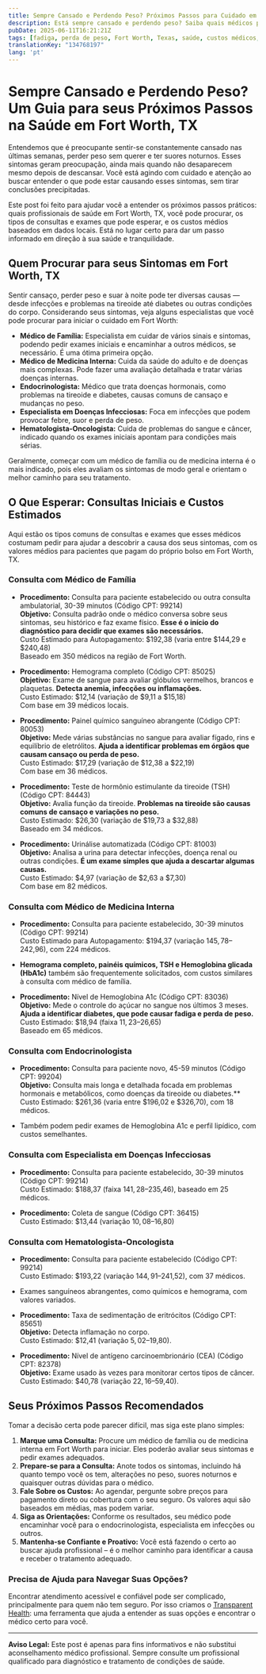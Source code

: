 ```yaml
---
title: Sempre Cansado e Perdendo Peso? Próximos Passos para Cuidado em Fort Worth, TX  
description: Está sempre cansado e perdendo peso? Saiba quais médicos procurar e os custos iniciais esperados em Fort Worth, TX.  
pubDate: 2025-06-11T16:21:21Z
tags: [fadiga, perda de peso, Fort Worth, Texas, saúde, custos médicos, cuidados primários]
translationKey: "134768197"
lang: 'pt'
---
```


# Sempre Cansado e Perdendo Peso? Um Guia para seus Próximos Passos na Saúde em Fort Worth, TX

Entendemos que é preocupante sentir-se constantemente cansado nas últimas semanas, perder peso sem querer e ter suores noturnos. Esses sintomas geram preocupação, ainda mais quando não desaparecem mesmo depois de descansar. Você está agindo com cuidado e atenção ao buscar entender o que pode estar causando esses sintomas, sem tirar conclusões precipitadas.

Este post foi feito para ajudar você a entender os próximos passos práticos: quais profissionais de saúde em Fort Worth, TX, você pode procurar, os tipos de consultas e exames que pode esperar, e os custos médios baseados em dados locais. Está no lugar certo para dar um passo informado em direção à sua saúde e tranquilidade.

## Quem Procurar para seus Sintomas em Fort Worth, TX

Sentir cansaço, perder peso e suar à noite pode ter diversas causas — desde infecções e problemas na tireoide até diabetes ou outras condições do corpo. Considerando seus sintomas, veja alguns especialistas que você pode procurar para iniciar o cuidado em Fort Worth:

- **Médico de Família:** Especialista em cuidar de vários sinais e sintomas, podendo pedir exames iniciais e encaminhar a outros médicos, se necessário. É uma ótima primeira opção.
- **Médico de Medicina Interna:** Cuida da saúde do adulto e de doenças mais complexas. Pode fazer uma avaliação detalhada e tratar várias doenças internas.
- **Endocrinologista:** Médico que trata doenças hormonais, como problemas na tireoide e diabetes, causas comuns de cansaço e mudanças no peso.
- **Especialista em Doenças Infecciosas:** Foca em infecções que podem provocar febre, suor e perda de peso.
- **Hematologista-Oncologista:** Cuida de problemas do sangue e câncer, indicado quando os exames iniciais apontam para condições mais sérias.

Geralmente, começar com um médico de família ou de medicina interna é o mais indicado, pois eles avaliam os sintomas de modo geral e orientam o melhor caminho para seu tratamento.

## O Que Esperar: Consultas Iniciais e Custos Estimados

Aqui estão os tipos comuns de consultas e exames que esses médicos costumam pedir para ajudar a descobrir a causa dos seus sintomas, com os valores médios para pacientes que pagam do próprio bolso em Fort Worth, TX.

### Consulta com Médico de Família

- **Procedimento:** Consulta para paciente estabelecido ou outra consulta ambulatorial, 30-39 minutos (Código CPT: 99214)  
  **Objetivo:** Consulta padrão onde o médico conversa sobre seus sintomas, seu histórico e faz exame físico. **Esse é o início do diagnóstico para decidir que exames são necessários.**  
  Custo Estimado para Autopagamento: $192,38 (varia entre $144,29 e $240,48)  
  Baseado em 350 médicos na região de Fort Worth.

- **Procedimento:** Hemograma completo (Código CPT: 85025)  
  **Objetivo:** Exame de sangue para avaliar glóbulos vermelhos, brancos e plaquetas. **Detecta anemia, infecções ou inflamações.**  
  Custo Estimado: $12,14 (variação de $9,11 a $15,18)  
  Com base em 39 médicos locais.

- **Procedimento:** Painel químico sanguíneo abrangente (Código CPT: 80053)  
  **Objetivo:** Mede várias substâncias no sangue para avaliar fígado, rins e equilíbrio de eletrólitos. **Ajuda a identificar problemas em órgãos que causam cansaço ou perda de peso.**  
  Custo Estimado: $17,29 (variação de $12,38 a $22,19)  
  Com base em 36 médicos.

- **Procedimento:** Teste de hormônio estimulante da tireoide (TSH) (Código CPT: 84443)  
  **Objetivo:** Avalia função da tireoide. **Problemas na tireoide são causas comuns de cansaço e variações no peso.**  
  Custo Estimado: $26,30 (variação de $19,73 a $32,88)  
  Baseado em 34 médicos.

- **Procedimento:** Urinálise automatizada (Código CPT: 81003)  
  **Objetivo:** Analisa a urina para detectar infecções, doença renal ou outras condições. **É um exame simples que ajuda a descartar algumas causas.**  
  Custo Estimado: $4,97 (variação de $2,63 a $7,30)  
  Com base em 82 médicos.

### Consulta com Médico de Medicina Interna

- **Procedimento:** Consulta para paciente estabelecido, 30-39 minutos (Código CPT: 99214)  
  Custo Estimado para Autopagamento: $194,37 (variação $145,78–$242,96), com 224 médicos.

- **Hemograma completo, painéis químicos, TSH e Hemoglobina glicada (HbA1c)** também são frequentemente solicitados, com custos similares à consulta com médico de família.

- **Procedimento:** Nível de Hemoglobina A1c (Código CPT: 83036)  
  **Objetivo:** Mede o controle do açúcar no sangue nos últimos 3 meses. **Ajuda a identificar diabetes, que pode causar fadiga e perda de peso.**  
  Custo Estimado: $18,94 (faixa $11,23–$26,65)  
  Baseado em 65 médicos.

### Consulta com Endocrinologista

- **Procedimento:** Consulta para paciente novo, 45-59 minutos (Código CPT: 99204)  
  **Objetivo:** Consulta mais longa e detalhada focada em problemas hormonais e metabólicos, como doenças da tireoide ou diabetes.**  
  Custo Estimado: $261,36 (varia entre $196,02 e $326,70), com 18 médicos.

- Também podem pedir exames de Hemoglobina A1c e perfil lipídico, com custos semelhantes.

### Consulta com Especialista em Doenças Infecciosas

- **Procedimento:** Consulta para paciente estabelecido, 30-39 minutos (Código CPT: 99214)  
  Custo Estimado: $188,37 (faixa $141,28–$235,46), baseado em 25 médicos.

- **Procedimento:** Coleta de sangue (Código CPT: 36415)  
  Custo Estimado: $13,44 (variação $10,08–$16,80)

### Consulta com Hematologista-Oncologista

- **Procedimento:** Consulta para paciente estabelecido (Código CPT: 99214)  
  Custo Estimado: $193,22 (variação $144,91–$241,52), com 37 médicos.

- Exames sanguíneos abrangentes, como químicos e hemograma, com valores variados.

- **Procedimento:** Taxa de sedimentação de eritrócitos (Código CPT: 85651)  
  **Objetivo:** Detecta inflamação no corpo.  
  Custo Estimado: $12,41 (variação $5,02–$19,80).

- **Procedimento:** Nível de antígeno carcinoembrionário (CEA) (Código CPT: 82378)  
  **Objetivo:** Exame usado às vezes para monitorar certos tipos de câncer.  
  Custo Estimado: $40,78 (variação $22,16–$59,40).

## Seus Próximos Passos Recomendados

Tomar a decisão certa pode parecer difícil, mas siga este plano simples:

1. **Marque uma Consulta:** Procure um médico de família ou de medicina interna em Fort Worth para iniciar. Eles poderão avaliar seus sintomas e pedir exames adequados.  
2. **Prepare-se para a Consulta:** Anote todos os sintomas, incluindo há quanto tempo você os tem, alterações no peso, suores noturnos e quaisquer outras dúvidas para o médico.  
3. **Fale Sobre os Custos:** Ao agendar, pergunte sobre preços para pagamento direto ou cobertura com o seu seguro. Os valores aqui são baseados em médias, mas podem variar.  
4. **Siga as Orientações:** Conforme os resultados, seu médico pode encaminhar você para o endocrinologista, especialista em infecções ou outros.  
5. **Mantenha-se Confiante e Proativo:** Você está fazendo o certo ao buscar ajuda profissional – é o melhor caminho para identificar a causa e receber o tratamento adequado.

### Precisa de Ajuda para Navegar Suas Opções?

Encontrar atendimento acessível e confiável pode ser complicado, principalmente para quem não tem seguro. Por isso criamos o [Transparent Health](https://transparenthealth.ai): uma ferramenta que ajuda a entender as suas opções e encontrar o médico certo para você.

---

**Aviso Legal:** Este post é apenas para fins informativos e não substitui aconselhamento médico profissional. Sempre consulte um profissional qualificado para diagnóstico e tratamento de condições de saúde.